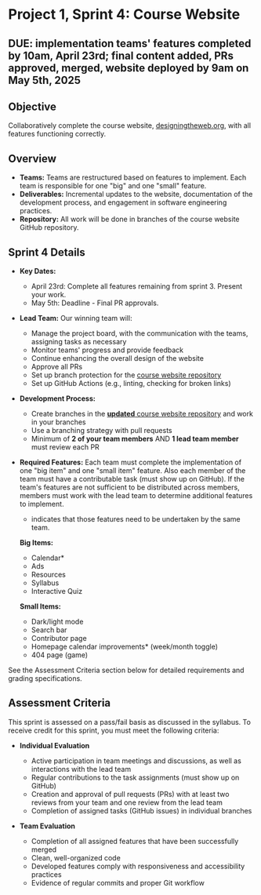 # Project 1, Sprint 4: Course Website
## DUE: implementation teams' features completed by 10am, April 23rd; final content added, PRs approved, merged, website deployed by 9am on May 5th, 2025

## Objective

Collaboratively complete the course website, [designingtheweb.org](https://designingtheweb.org/), with all features functioning correctly. 

## Overview

- **Teams:** Teams are restructured based on features to implement. Each team is responsible for one "big" and one "small" feature.
- **Deliverables:** Incremental updates to the website, documentation of the development process, and engagement in software engineering practices.
- **Repository:** All work will be done in branches of the course website GitHub repository.

## Sprint 4 Details

- **Key Dates:**
  - April 23rd: Complete all features remaining from sprint 3. Present your work. 
  - May 5th: Deadline - Final PR approvals.

- **Lead Team:** Our winning team will:
  - Manage the project board, with the communication with the teams, assigning tasks as necessary
  - Monitor teams' progress and provide feedback
  - Continue enhancing the overall design of the website
  - Approve all PRs
  - Set up branch protection for the [course website repository](https://github.com/CMPSC302-Spring-2025-AlleghenyCollege/designingtheweb.org)
  - Set up GitHub Actions (e.g., linting, checking for broken links)

- **Development Process:**
  - Create branches in the [ **updated** course website repository](https://github.com/CMPSC302-Spring-2025-AlleghenyCollege/designingtheweb.org) and work in your branches
  - Use a branching strategy with pull requests
  - Minimum of **2 of your team members** AND **1 lead team member** must review each PR

- **Required Features:**
  Each team must complete the implementation of one "big item" and one "small item" feature. Also each member of the team must have a contributable task (must show up on GitHub). If the team's features are not sufficient to be distributed across members, members must work with the lead team to determine additional features to implement.
  * indicates that those features need to be undertaken by the same team.
    
  **Big Items:**
    - Calendar*
    - Ads
    - Resources
    - Syllabus
    - Interactive Quiz
      
  **Small Items:**
    - Dark/light mode
    - Search bar
    - Contributor page
    - Homepage calendar improvements* (week/month toggle)
    - 404 page (game)

See the Assessment Criteria section below for detailed requirements and grading specifications.

## Assessment Criteria

This sprint is assessed on a pass/fail basis as discussed in the syllabus. To receive credit for this sprint, you must meet the following criteria:

- **Individual Evaluation**
  - Active participation in team meetings and discussions, as well as interactions with the lead team
  - Regular contributions to the task assignments (must show up on GitHub)
  - Creation and approval of pull requests (PRs) with at least two reviews from your team and one review from the lead team
  - Completion of assigned tasks (GitHub issues) in individual branches

- **Team Evaluation**
  - Completion of all assigned features that have been successfully merged
  - Clean, well-organized code
  - Developed features comply with responsiveness and accessibility practices
  - Evidence of regular commits and proper Git workflow


